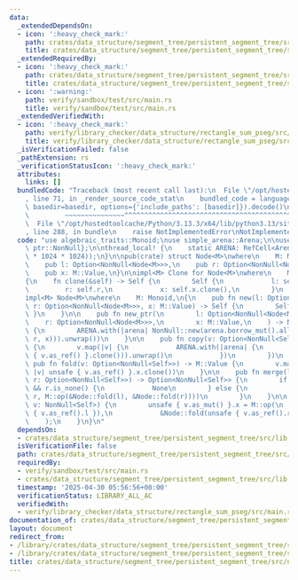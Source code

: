 ```yaml
---
data:
  _extendedDependsOn:
  - icon: ':heavy_check_mark:'
    path: crates/data_structure/segment_tree/persistent_segment_tree/src/lib.rs
    title: crates/data_structure/segment_tree/persistent_segment_tree/src/lib.rs
  _extendedRequiredBy:
  - icon: ':heavy_check_mark:'
    path: crates/data_structure/segment_tree/persistent_segment_tree/src/lib.rs
    title: crates/data_structure/segment_tree/persistent_segment_tree/src/lib.rs
  - icon: ':warning:'
    path: verify/sandbox/test/src/main.rs
    title: verify/sandbox/test/src/main.rs
  _extendedVerifiedWith:
  - icon: ':heavy_check_mark:'
    path: verify/library_checker/data_structure/rectangle_sum_pseg/src/main.rs
    title: verify/library_checker/data_structure/rectangle_sum_pseg/src/main.rs
  _isVerificationFailed: false
  _pathExtension: rs
  _verificationStatusIcon: ':heavy_check_mark:'
  attributes:
    links: []
  bundledCode: "Traceback (most recent call last):\n  File \"/opt/hostedtoolcache/Python/3.13.3/x64/lib/python3.13/site-packages/onlinejudge_verify/documentation/build.py\"\
    , line 71, in _render_source_code_stat\n    bundled_code = language.bundle(stat.path,\
    \ basedir=basedir, options={'include_paths': [basedir]}).decode()\n          \
    \         ~~~~~~~~~~~~~~~^^^^^^^^^^^^^^^^^^^^^^^^^^^^^^^^^^^^^^^^^^^^^^^^^^^^^^^^^^^^^^^^^^\n\
    \  File \"/opt/hostedtoolcache/Python/3.13.3/x64/lib/python3.13/site-packages/onlinejudge_verify/languages/rust.py\"\
    , line 288, in bundle\n    raise NotImplementedError\nNotImplementedError\n"
  code: "use algebraic_traits::Monoid;\nuse simple_arena::Arena;\n\nuse std::{cell::RefCell,\
    \ ptr::NonNull};\n\nthread_local! {\n    static ARENA: RefCell<Arena> = RefCell::new(Arena::new(1024\
    \ * 1024 * 1024));\n}\n\npub(crate) struct Node<M>\nwhere\n    M: Monoid,\n{\n\
    \    pub l: Option<NonNull<Node<M>>>,\n    pub r: Option<NonNull<Node<M>>>,\n\
    \    pub x: M::Value,\n}\n\nimpl<M> Clone for Node<M>\nwhere\n    M: Monoid,\n\
    {\n    fn clone(&self) -> Self {\n        Self {\n            l: self.l,\n   \
    \         r: self.r,\n            x: self.x.clone(),\n        }\n    }\n}\n\n\
    impl<M> Node<M>\nwhere\n    M: Monoid,\n{\n    pub fn new(l: Option<NonNull<Node<M>>>,\
    \ r: Option<NonNull<Node<M>>>, x: M::Value) -> Self {\n        Self { l, r, x\
    \ }\n    }\n\n    pub fn new_ptr(\n        l: Option<NonNull<Node<M>>>,\n    \
    \    r: Option<NonNull<Node<M>>>,\n        x: M::Value,\n    ) -> NonNull<Self>\
    \ {\n        ARENA.with(|arena| NonNull::new(arena.borrow_mut().alloc(Self::new(l,\
    \ r, x))).unwrap())\n    }\n\n    pub fn copy(v: Option<NonNull<Self>>) -> Option<NonNull<Self>>\
    \ {\n        v.map(|v| {\n            ARENA.with(|arena| {\n                NonNull::new(arena.borrow_mut().alloc(unsafe\
    \ { v.as_ref() }.clone())).unwrap()\n            })\n        })\n    }\n\n   \
    \ pub fn fold(v: Option<NonNull<Self>>) -> M::Value {\n        v.map_or(M::unit(),\
    \ |v| unsafe { v.as_ref() }.x.clone())\n    }\n\n    pub fn merge(l: Option<NonNull<Self>>,\
    \ r: Option<NonNull<Self>>) -> Option<NonNull<Self>> {\n        if l.is_none()\
    \ && r.is_none() {\n            None\n        } else {\n            Some(Node::new_ptr(l,\
    \ r, M::op(&Node::fold(l), &Node::fold(r))))\n        }\n    }\n\n    pub fn update(mut\
    \ v: NonNull<Self>) {\n        unsafe { v.as_mut() }.x = M::op(\n            &Node::fold(unsafe\
    \ { v.as_ref().l }),\n            &Node::fold(unsafe { v.as_ref().r }),\n    \
    \    );\n    }\n}\n"
  dependsOn:
  - crates/data_structure/segment_tree/persistent_segment_tree/src/lib.rs
  isVerificationFile: false
  path: crates/data_structure/segment_tree/persistent_segment_tree/src/node.rs
  requiredBy:
  - verify/sandbox/test/src/main.rs
  - crates/data_structure/segment_tree/persistent_segment_tree/src/lib.rs
  timestamp: '2025-04-30 05:56:56+00:00'
  verificationStatus: LIBRARY_ALL_AC
  verifiedWith:
  - verify/library_checker/data_structure/rectangle_sum_pseg/src/main.rs
documentation_of: crates/data_structure/segment_tree/persistent_segment_tree/src/node.rs
layout: document
redirect_from:
- /library/crates/data_structure/segment_tree/persistent_segment_tree/src/node.rs
- /library/crates/data_structure/segment_tree/persistent_segment_tree/src/node.rs.html
title: crates/data_structure/segment_tree/persistent_segment_tree/src/node.rs
---
```

